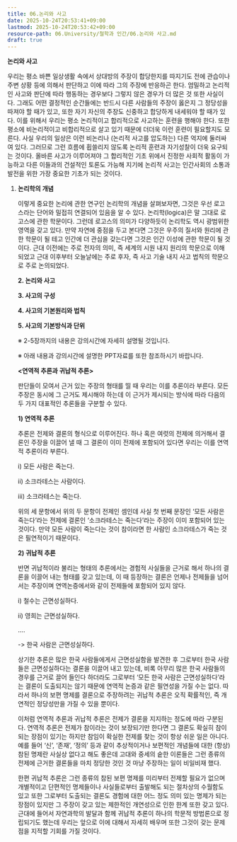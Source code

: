 ```yaml
---
title: 06.논리와 사고
date: 2025-10-24T20:53:41+09:00
lastmod: 2025-10-24T20:53:42+09:00
resource-path: 06.University/철학과 인간/06.논리와 사고.md
draft: true
---
```

**논리와 사고**

우리는 평소 바쁜 일상생활 속에서 상대방의 주장이 합당한지를 따지기도 전에 관습이나 주변 상황 등에 의해서 판단하고 이에 따라 그의 주장에 반응하곤 한다. 엄밀하고 논리적인 사고와 판단에 따라 행동하는 경우보다 그렇지 않은 경우가 더 많은 것 또한 사실이다. 그래도 어떤 결정적인 순간들에는 반드시 다른 사람들의 주장이 옳은지 그 정당성을 따져야 할 때가 있고, 또한 자기 자신의 주장도 신중하고 합당하게 내세워야 할 때가 있다. 이를 위해서 우리는 평소 논리적이고 합리적으로 사고하는 훈련을 행해야 한다. 또한 평소에 비논리적이고 비합리적으로 살고 있기 때문에 더더욱 이런 훈련이 필요할지도 모른다. 사실 우리의 일상은 이런 비논리나 (논리적 사고를 압도하는) 다른 억지에 둘러싸여 있다. 그러므로 그런 흐름에 휩쓸리지 않도록 논리적 훈련과 자기성찰이 더욱 요구되는 것이다. 올바른 사고가 이루어져야 그 합리적인 기초 위에서 진정한 사회적 활동이 가능하고 다른 이들과의 건설적인 토론도 가능해 지기에 논리적 사고는 인간사회의 소통과 발전을 위한 가장 중요한 기초가 되는 것이다.

1. **논리학의 개념**

   이렇게 중요한 논리에 관한 연구인 논리학의 개념을 살펴보자면, 그것은 우선 로고스라는 단어와 밀접히 연결되어 있음을 알 수 있다. 논리학(logica)은 말 그대로 로고스에 관한 학문이다. 그런데 로고스의 의미가 다양하듯이 논리학도 역시 광범위한 영역을 갖고 있다. 만약 자연에 중점을 두고 본다면 그것은 우주의 질서와 원리에 관한 학문이 될 테고 인간에 더 관심을 갖는다면 그것은 인간 이성에 관한 학문이 될 것이다. 근대 이전에는 주로 전자의 의미, 즉 세계의 시원 내지 원리의 학문으로 이해되었고 근대 이후부터 오늘날에는 주로 후자, 즉 사고 기술 내지 사고 법칙의 학문으로 주로 논의되었다.


   **2. 논리와 사고**

   **3. 사고의 구성**

   **4. 사고의 기본원리와 법칙**

   **5. 사고의 기본방식과 단위**


   ※ 2-5장까지의 내용은 강의시간에 자세히 설명될 것입니다.

   ※ 아래 내용과 강의시간에 설명한 PPT자료를 또한 참조하시기 바랍니다.

   **<연역적 추론과 귀납적 추론>**

   판단들이 모여서 근거 있는 주장의 형태를 띨 때 우리는 이를 추론이라 부른다. 모든 주장은 동시에 그 근거도 제시해야 하는데 이 근거가 제시되는 방식에 따라 다음의 두 가지 대표적인 추론들을 구분할 수 있다.

   **1) 연역적 추론**

   추론은 전제와 결론의 형식으로 이루어진다. 하나 혹은 여럿의 전제에 의거해서 결론인 주장을 이끌어 낼 때 그 결론이 이미 전제에 포함되어 있다면 우리는 이를 연역적 추론이라 부른다. 

   i) 모든 사람은 죽는다.

   ii) 소크라테스는 사람이다.

   iii) 소크라테스는 죽는다.  

   위의 세 문항에서 위의 두 문항이 전제인 셈인데 사실 첫 번째 문장인 ‘모든 사람은 죽는다’라는 전제에 결론인 ‘소크라테스는 죽는다’라는 주장이 이미 포함되어 있는 것이다. 만약 모든 사람이 죽는다는 것이 참이라면 한 사람인 소크라테스가 죽는 것은 필연적이기 때문이다. 

   **2) 귀납적 추론**

   반면 귀납적이라 불리는 형태의 추론에서는 경험적 사실들을 근거로 해서 하나의 결론을 이끌어 내는 형태를 갖고 있는데, 이 때 등장하는 결론은 언제나 전제들을 넘어서는 주장이며 연역논증에서와 같이 전제들에 포함되어 있지  않다. 

   i) 철수는 근면성실하다.

   ii) 영희는 근면성실하다.

   ....

   -> 한국 사람은 근면성실하다.

   상기한 추론은 많은 한국 사람들에게서 근면성실함을 발견한 후 그로부터 한국 사람들은 근면성실하다는 결론을 이끌어 내고 있는데, 비록 아무리 많은 한국 사람들의 경우를 근거로 끌어 들인다 하더라도 그로부터 ‘모든 한국 사람은 근면성실하다’라는 결론이 도출되지는 않기 때문에 연역적 논증과 같은 필연성을 가질 수는 없다. 따라서 하나의 보편 명제를 결론으로 주장하려는 귀납적 추론은 오직 확률적인, 즉 개연적인 정당성만을 가질 수 있을 뿐이다.

   이처럼 연역적 추론과 귀납적 추론은 전제가 결론을 지지하는 정도에 따라 구분된다. 연역적 추론은 전제가 참이라는 것이 보장되기만 한다면 그 결론도 확실히 참이 되는 장점이 있기는 하지만 참임이 확실한 전제를 찾는 것이 항상 쉬운 일은 아니다. 예를 들어 ‘신’, ‘존재’, ‘정의’ 등과 같이 추상적이거나 보편적인 개념들에 대한 (항상) 참된 명제란 사실상 없다고 해도 좋은데 고대와 중세의 숱한 이론들은 그런 종류의 전제에 근거한 결론들을 마치 정당한 것인 것 마냥 주장하는 일이 비일비재 했다.

   한편 귀납적 추론은 그런 종류의 참된 보편 명제를 미리부터 전제할 필요가 없으며 개별적이고 단편적인 명제들이나 사실들로부터 출발해도 되는 절차상의 수월함도 있고 또한 그로부터 도출되는 결론도 경험에 대한 어느 정도 의미 있는 명제가 되는 장점이 있지만 그 주장이 갖고 있는 제한적인 개연성으로 인한 한계 또한 갖고 있다. 근대에 들어서 자연과학의 발달과 함께 귀납적 추론이 하나의 학문적 방법론으로 정립되기도 했는데 우리는 앞으로 이에 대해서 자세히 배우며 또한 그것이 갖는 문제점을 지적할 기회를 가질 것이다.